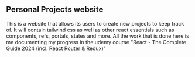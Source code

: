 ## Personal Projects website

This is a website that allows its users to create new projects to keep track of. It will contain tailwind css as well as other react essentials such as components, refs, portals, states and more. All the work that is done here is me documenting my progress in the udemy course "React - The Complete Guide 2024 (incl. React Router & Redux)"
